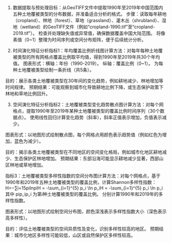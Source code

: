 1. 数据提取与预处理目标：从GeoTIFF文件中提取1990年至2019年中国范围内五种土地覆被类型的分布数据，并准备适合分析的格式。
步骤：读取每年耕地（cropland）、林地（forest）、草地（grassland）、灌木丛（shrubland）、湿地（wetland）的GeoTIFF文件（例如“cropland-1990.tif”至“cropland-2019.tif”）。
检查并处理缺失值或异常值，确保数据覆盖中国大陆范围。
将像素值（0~1）整理为时间序列或空间分布矩阵，便于后续统计分析。

2. 时间演化特征分析指标1：年均覆盖比例折线图计算方法：对每年每种土地覆被类型的所有网格点覆盖比例取平均值，得到1990年至2019年共30个年均值。
图表形式：横轴：年份（1990-2019）。
纵轴：覆盖比例（0~1）。
为每种土地覆被类型绘制一条折线（共5条）。

目的：展示各类土地覆被类型在30年间的变化趋势，例如耕地减少、林地增加等时间规律。
预期结果：可能观察到城市化导致耕地比例下降，或生态保护政策下林地和草地比例回升。

3. 空间演化特征分析指标2：土地覆被类型变化趋势散点图计算方法：对每个网格点，提取1990年至2019年某种土地覆被类型的覆盖比例时间序列（30个数据点）。
使用线性回归计算变化趋势（斜率），斜率正值表示增加，负值表示减少。

图表形式：以地图形式绘制散点图，每个网格点用颜色表示趋势值（例如红色为增加，蓝色为减少）。

目的：揭示各类土地覆被类型在不同地区的空间变化格局，例如城市化地区耕地减少、生态保护区林地增加。
预期结果：东部沿海可能显示耕地减少显著，西部山区林地或草地增加。

指标3：土地覆被类型多样性指数的空间分布图计算方法：对每个网格点，基于1990年和2019年五种土地覆被类型的覆盖比例，计算Shannon多样性指数：H=−∑i=15piln⁡piH = -\sum_{i=1}^{5} p_i \ln p_iH = -\sum_{i=1}^{5} p_i \ln p_i
其中 pip_ip_i
 为第i种土地覆被类型的覆盖比例。
分别计算1990年和2019年的多样性指数。

图表形式：以地图形式绘制空间分布图，颜色深浅表示多样性指数大小（深色表示高多样性）。

目的：评估土地覆被类型的空间异质性及变化，识别多样性较高的地区。
预期结果：城市化地区多样性可能较低，山区或自然保护区多样性较高。


